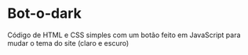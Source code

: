 # Bot-o-dark
Código de HTML e CSS simples com um botão feito em JavaScript para mudar o tema do site (claro e escuro)
